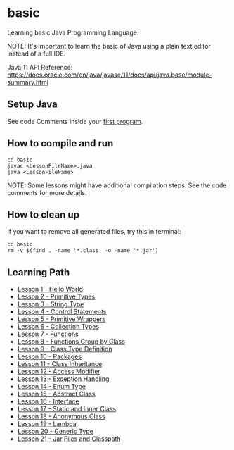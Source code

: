 # basic

Learning basic Java Programming Language. 

NOTE: It's important to learn the basic of Java using a plain text editor instead of a full IDE.

Java 11 API Reference: https://docs.oracle.com/en/java/javase/11/docs/api/java.base/module-summary.html

## Setup Java

See code Comments inside your [first program](Hello.java).

## How to compile and run

```
cd basic
javac <LessonFileName>.java
java <LessonFileName>
```

NOTE: Some lessons might have additional compilation steps. See the code comments for more details.

## How to clean up 

If you want to remove all generated files, try this in terminal:

    cd basic
    rm -v $(find . -name '*.class' -o -name '*.jar')

## Learning Path

* [Lesson 1 - Hello World](Hello.java)
* [Lesson 2 - Primitive Types](PrimitiveTypes.java)
* [Lesson 3 - String Type](StringType.java)
* [Lesson 4 - Control Statements](ControlStatements.java)
* [Lesson 5 - Primitive Wrappers](PrimitiveWrappers.java)
* [Lesson 6 - Collection Types](CollectionTypes.java)
* [Lesson 7 - Functions](Functions.java)
* [Lesson 8 - Functions Group by Class](FunctionsGroupByClass.java)
* [Lesson 9 - Class Type Definition](ClassTypeDefinition.java)
* [Lesson 10 - Packages](Packages.java)
* [Lesson 11 - Class Inheritance](ClassInheritance.java)
* [Lesson 12 - Access Modifier](AccessModifier.java)
* [Lesson 13 - Exception Handling](ExceptionHandling.java)
* [Lesson 14 - Enum Type](EnumType.java)
* [Lesson 15 - Abstract Class](AbstractClass.java)
* [Lesson 16 - Interface](Interface.java)
* [Lesson 17 - Static and Inner Class](StaticInnerClass.java)
* [Lesson 18 - Anonymous Class](AnonymousClass.java)
* [Lesson 19 - Lambda](Lambda.java)
* [Lesson 20 - Generic Type](GenericType.java)
* [Lesson 21 - Jar Files and Classpath](JarFilesClasspath.java)
